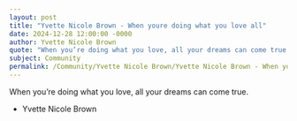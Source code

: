 ```yaml
---
layout: post
title: "Yvette Nicole Brown - When youre doing what you love all"
date: 2024-12-28 12:00:00 -0000
author: Yvette Nicole Brown
quote: "When you’re doing what you love, all your dreams can come true."
subject: Community
permalink: /Community/Yvette Nicole Brown/Yvette Nicole Brown - When youre doing what you love all
---
```


When you’re doing what you love, all your dreams can come true.

- Yvette Nicole Brown
